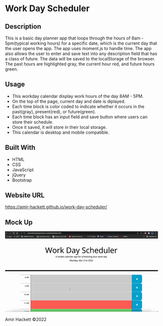 # Work Day Scheduler 

## Description
This is a basic day planner app that loops through the hours of 8am - 5pm(typical working hours) for a specific date, which is the current day that the user opens the app. The app uses moment.js to handle time. The app also allows the user to enter and save text into any description field that has a class of future. The data will be saved to the localStorage of the browser. The past hours are highlighted gray, the current hour red, and future hours green.

## Usage
* This workday calendar display work hours of the day 8AM - 5PM.
* On the top of the page, current day and date is diplayed.
* Each time block is color coded to indicate whether it occurs in the past(gray), present(red), or future(green).
* Each time block has an input field and save button where users can store their schedule.
* Once it saved, it will store in their local storage.
* This calendar is desktop and mobile compatible.

## Built With
* HTML
* CSS
* JavaScript
* jQuery
* Bootstrap

## Website URL
https://amir-hackett.github.io/work-day-scheduler/

## Mock Up
![recording of index.html](./assets/Screen-Recording.gif)

Amir Hackett ©2022